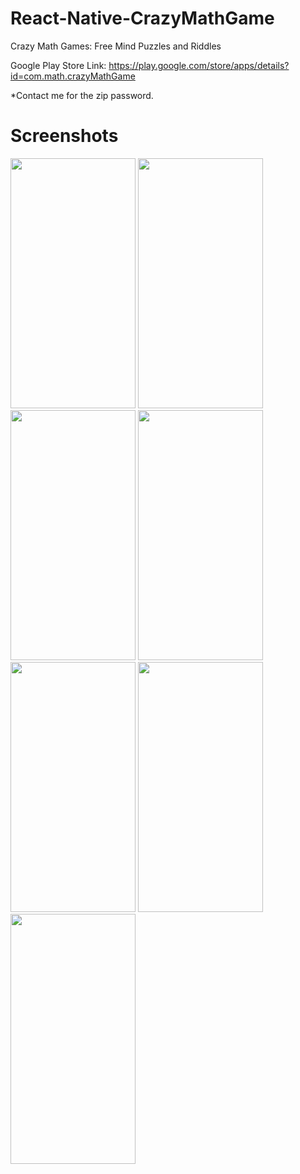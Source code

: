 # React-Native-CrazyMathGame
Crazy Math Games: Free Mind Puzzles and Riddles

Google Play Store Link:
https://play.google.com/store/apps/details?id=com.math.crazyMathGame

*Contact me for the zip password.



# Screenshots

<img src="https://github.com/thgeorge-se/React-Native-CrazyMathGame/blob/master/Screenshots/Screenshot%201.png" width="200" height="400" /> 
<img src="https://github.com/thgeorge-se/React-Native-CrazyMathGame/blob/master/Screenshots/Screenshot%202.png" width="200" height="400" /> 
<img src="https://github.com/thgeorge-se/React-Native-CrazyMathGame/blob/master/Screenshots/Screenshot%203.png" width="200" height="400" /> 
<img src="https://github.com/thgeorge-se/React-Native-CrazyMathGame/blob/master/Screenshots/Screenshot%204.png" width="200" height="400" /> 
<img src="https://github.com/thgeorge-se/React-Native-CrazyMathGame/blob/master/Screenshots/Screenshot%205.png" width="200" height="400" /> 
<img src="https://github.com/thgeorge-se/React-Native-CrazyMathGame/blob/master/Screenshots/Screenshot%206.png" width="200" height="400" /> 
<img src="https://github.com/thgeorge-se/React-Native-CrazyMathGame/blob/master/Screenshots/Screenshot%207.png" width="200" height="400" />

